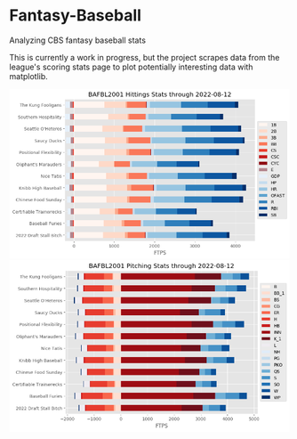 # Fantasy-Baseball
Analyzing CBS fantasy baseball stats

This is currently a work in progress, but the project scrapes data from the league's scoring stats page to plot potentially interesting data with matplotlib. 

![hitting](League/hitting_bar_chart_2022-08-12.png)
![pitching](League/roto_pitching_bar_chart_2022-08-12.png)
